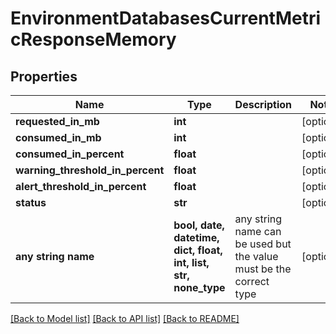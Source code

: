 # EnvironmentDatabasesCurrentMetricResponseMemory


## Properties
Name | Type | Description | Notes
------------ | ------------- | ------------- | -------------
**requested_in_mb** | **int** |  | [optional] 
**consumed_in_mb** | **int** |  | [optional] 
**consumed_in_percent** | **float** |  | [optional] 
**warning_threshold_in_percent** | **float** |  | [optional] 
**alert_threshold_in_percent** | **float** |  | [optional] 
**status** | **str** |  | [optional] 
**any string name** | **bool, date, datetime, dict, float, int, list, str, none_type** | any string name can be used but the value must be the correct type | [optional]

[[Back to Model list]](../README.md#documentation-for-models) [[Back to API list]](../README.md#documentation-for-api-endpoints) [[Back to README]](../README.md)


